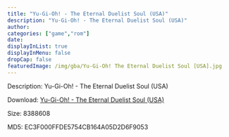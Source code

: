 ```yaml
---
title: "Yu-Gi-Oh! - The Eternal Duelist Soul (USA)"
description: "Yu-Gi-Oh! - The Eternal Duelist Soul (USA)"
author: 
categories: ["game","rom"]
date: 
displayInList: true
displayInMenu: false
dropCap: false
featuredImage: /img/gba/Yu-Gi-Oh! The Eternal Duelist Soul [USA].jpg
---
```


Description: Yu-Gi-Oh! - The Eternal Duelist Soul (USA)

Download: <a style="text-decoration:underline;" href="https://mega.nz/#!mLB2wa6D!RmhpLzV8fvYz_41u0lkUsfZxw_qFhbMcx5E95gGAVlA" target = "_blank" rel = "nofollow" > Yu-Gi-Oh! - The Eternal Duelist Soul (USA)</a>

Size: 8388608

MD5: EC3F000FFDE5754CB164A05D2D6F9053


